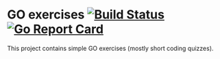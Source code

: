 # GO exercises [![Build Status](https://travis-ci.org/jriquelme/go-exercises.svg?branch=master)](https://travis-ci.org/jriquelme/go-exercises)  [![Go Report Card](https://goreportcard.com/badge/github.com/jriquelme/go-exercises)](https://goreportcard.com/report/github.com/jriquelme/go-exercises)

This project contains simple GO exercises (mostly short coding quizzes).